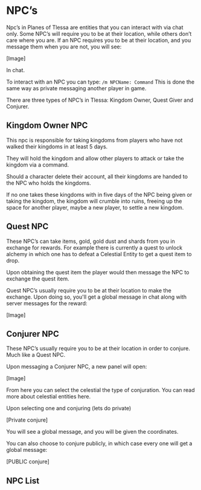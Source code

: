 # NPC’s

Npc’s in Planes of Tlessa are entities that you can interact with via chat only. 
Some NPC’s will require you to be at their location, while others don’t care where you are. If an NPC requires you to be at 
their location, and you message them when you are not, you will see:

[Image]

In chat.

To interact with an NPC you can type: `/m NPCName: Command` This is done the same way as private messaging another player in game.

There are three types of NPC’s in Tlessa: Kingdom Owner, Quest Giver and Conjurer.

## Kingdom Owner NPC

This npc is responsible for taking kingdoms from players who have not walked their kingdoms in at least 5 days.

They will hold the kingdom and allow other players to attack or take the kingdom via a command.

Should a character delete their account, all their kingdoms are handed to the NPC who holds the kingdoms.

If no one takes these kingdoms with in five days of the NPC being given or taking the kingdom, the kingdom will crumble into ruins, freeing up
the space for another player, maybe a new player, to settle a new kingdom.

## Quest NPC

These NPC’s can take items, gold, gold dust and shards from you in exchange for rewards. 
For example there is currently a quest to unlock alchemy in which one has to defeat a Celestial Entity to get a quest item to drop.

Upon obtaining the quest item the player would then message the NPC to exchange the quest item.

Quest NPC’s usually require you to be at their location to make the exchange. 
Upon doing so, you'll get a global message in chat along with server messages for the reward:

[Image]

## Conjurer NPC

These NPC’s usually require you to be at their location in order to conjure. Much like a Quest NPC.

Upon messaging a Conjurer NPC, a new panel will open:

[Image]

From here you can select the celestial the type of conjuration. You can read more about celestial entities here.

Upon selecting one and conjuring (lets do private)

[Private conjure]

You will see a global message, and you will be given the coordinates.

You can also choose to conjure publicly, in which case every one will get a global message:

[PUBLIC conjure]


## NPC List
